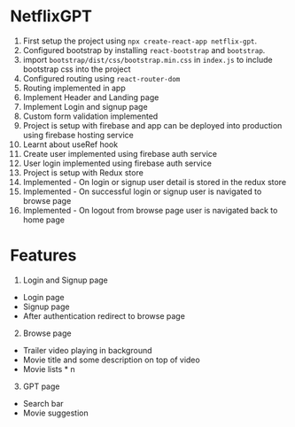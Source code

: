 # NetflixGPT

1. First setup the project using `npx create-react-app netflix-gpt`.
2. Configured bootstrap by installing `react-bootstrap` and `bootstrap`.
3. import `bootstrap/dist/css/bootstrap.min.css` in `index.js` to include bootstrap css into the project
4. Configured routing using `react-router-dom`
5. Routing implemented in app
6. Implement Header and Landing page
7. Implement Login and signup page
8. Custom form validation implemented
9. Project is setup with firebase and app can be deployed into production using firebase hosting service
10. Learnt about useRef hook
11. Create user implemented using firebase auth service
12. User login implemented using firebase auth service
13. Project is setup with Redux store
14. Implemented - On login or signup user detail is stored in the redux store
15. Implemented - On successful login or signup user is navigated to browse page
16. Implemented - On logout from browse page user is navigated back to home page

# Features

1. Login and Signup page

- Login page
- Signup page
- After authentication redirect to browse page

2. Browse page

- Trailer video playing in background
- Movie title and some description on top of video
- Movie lists \* n

3. GPT page

- Search bar
- Movie suggestion
